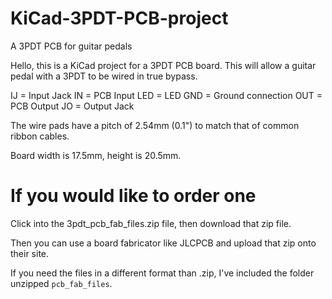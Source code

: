 # KiCad-3PDT-PCB-project
A 3PDT PCB for guitar pedals

Hello, this is a KiCad project for a 3PDT PCB board.
This will allow a guitar pedal with a 3PDT to be wired in true bypass.

IJ = Input Jack
IN = PCB Input
LED = LED
GND = Ground connection
OUT = PCB Output
JO = Output Jack

The wire pads have a pitch of 2.54mm (0.1") to match that of common ribbon cables.

Board width is 17.5mm, height is 20.5mm.

# If you would like to order one

Click into the 3pdt_pcb_fab_files.zip file, then download that zip file.

Then you can use a board fabricator like JLCPCB and upload that zip onto their site.

If you need the files in a different format than .zip, I've included the folder unzipped `pcb_fab_files`.


